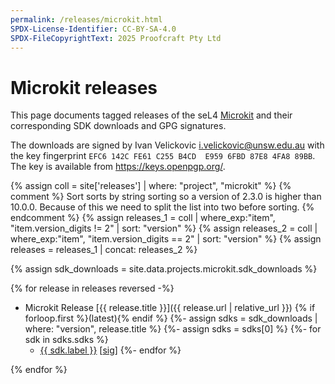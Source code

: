 ```yaml
---
permalink: /releases/microkit.html
SPDX-License-Identifier: CC-BY-SA-4.0
SPDX-FileCopyrightText: 2025 Proofcraft Pty Ltd
---
```


# Microkit releases

This page documents tagged releases of the seL4 [Microkit](/projects/microkit/) and their
corresponding SDK downloads and GPG signatures.

The downloads are signed by Ivan Velickovic <i.velickovic@unsw.edu.au> with the
key fingerprint `EFC6 142C FE61 C255 B4CD  E959 6FBD 87E8 4FA8 89BB`. The key
is available from <https://keys.openpgp.org/>.

{% assign coll = site['releases'] | where: "project", "microkit" %}
{% comment %}
Sort sorts by string sorting so a version of 2.3.0 is higher than 10.0.0.
Because of this we need to split the list into two before sorting.
{% endcomment %}
{% assign releases_1 = coll | where_exp:"item", "item.version_digits != 2" | sort: "version"  %}
{% assign releases_2 = coll | where_exp:"item", "item.version_digits == 2" | sort: "version" %}
{% assign releases =  releases_1 | concat: releases_2 %}

{% assign sdk_downloads = site.data.projects.microkit.sdk_downloads %}

{% for release in releases reversed -%}

- Microkit Release [{{ release.title }}]({{ release.url | relative_url }}) {% if forloop.first %}(latest){% endif %}
{%- assign sdks = sdk_downloads | where: "version", release.title %}
{%- assign sdks = sdks[0] %}
{%-  for sdk in sdks.sdks %}
  - [{{ sdk.label }}]({{sdk.url}}) [[sig]({{sdk.url}}.asc)]
{%-   endfor %}

{% endfor %}
